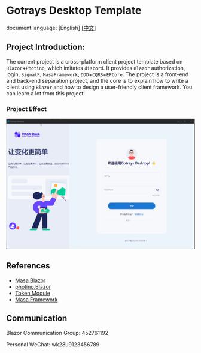 # Gotrays Desktop Template

document language: [English] [[中文](README.md)]

## Project Introduction:

The current project is a cross-platform client project template based on `Blazor`+`Photino`, which imitates `discord`. It provides `Blazor` authorization, login, `SignalR`, `MasaFramework`, `DDD`+`CQRS`+`EFCore`. The project is a front-end and back-end separation project, and the core is to explain how to write a client using `Blazor` and how to design a user-friendly client framework. You can learn a lot from this project!

### Project Effect

![](/img/1.gif)

## References

- [Masa Blazor](https://www.masastack.com/blazor)
- [photino.Blazor](https://github.com/tryphotino/photino.Blazor)
- [Token Module](https://github.com/239573049/token-module)
- [Masa Framework](https://docs.masastack.com/framework/concepts/overview)


## Communication

Blazor Communication Group: 452761192

Personal WeChat: wk28u9123456789